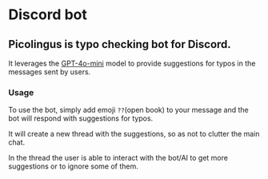 # Discord bot

## Picolingus is typo checking bot for Discord.

It leverages the [GPT-4o-mini](https://openai.com) model to provide suggestions for typos in the messages sent by users.

### Usage

To use the bot, simply add emoji `??`(open book) to your message and the bot will respond with suggestions for typos.

It will create a new thread with the suggestions, so as not to clutter the main chat.

In the thread the user is able to interact with the bot/AI to get more suggestions or to ignore some of them.
